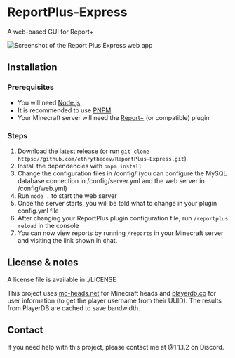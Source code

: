# ReportPlus-Express
A web-based GUI for Report+

![Screenshot of the Report Plus Express web app](https://i-need-to-go.to-sleep.xyz/r/reportplus-webapp-screenshot.png)


## Installation

### Prerequisites
* You will need [Node.js](https://nodejs.org/en)
* It is recommended to use [PNPM](https://pnpm.io)
* Your Minecraft server will need the [Report+](https://www.spigotmc.org/resources/%E2%80%8D%E2%9C%A8-report-simple-reporting-system.114034/) (or compatible) plugin

### Steps
1. Download the latest release (or run `git clone https://github.com/ethrythedev/ReportPlus-Express.git`)
2. Install the dependencies with `pnpm install`
3. Change the configuration files in /config/ (you can configure the MySQL database connection in /config/server.yml and the web server in /config/web.yml)
4. Run `node .` to start the web server
5. Once the server starts, you will be told what to change in your plugin config.yml file
6. After changing your ReportPlus plugin configuration file, run `/reportplus reload` in the console
7. You can now view reports by running `/reports` in your Minecraft server and visiting the link shown in chat.

## License & notes
A license file is available in ./LICENSE

This project uses [mc-heads.net](https://mc-heads.net/) for Minecraft heads and [playerdb.co](https://playerdb.co/) for user information (to get the player username from their UUID). The results from PlayerDB are cached to save bandwidth.

## Contact
If you need help with this project, please contact me at @1.1.1.2 on Discord.
